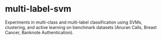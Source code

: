# multi-label-svm
Experiments in multi-class and multi-label classification using SVMs, clustering, and active learning on benchmark datasets (Anuran Calls, Breast Cancer, Banknote Authentication).
